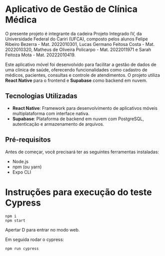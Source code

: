 # Aplicativo de Gestão de Clínica Médica

O presente projeto é integrante da cadeira Projeto Integrado IV, da Universidade Federal do Cariri (UFCA), composto pelos alunos Felipe Ribeiro Bezerra - Mat. 2022010301, Lucas Germano Feitosa Costa - Mat. 2022010320, Matheus de Oliveira Policarpo - Mat. 2022011971 e Sarah Feitoza Mota - Mat. 20222010419.

Este aplicativo móvel foi desenvolvido para facilitar a gestão de dados de uma clínica de saúde, oferecendo funcionalidades como cadastro de médicos, pacientes, consultas e controle de atendimentos. O projeto utiliza **React Native** para o frontend e **Supabase** como backend em nuvem.

## Tecnologias Utilizadas

- **React Native**: Framework para desenvolvimento de aplicativos móveis multiplataforma com interface nativa.
- **Supabase**: Plataforma de backend em nuvem com PostgreSQL, autenticação e armazenamento de arquivos.

## Pré-requisitos

Antes de começar, você precisará ter as seguintes ferramentas instaladas:

- Node.js
- npm (ou yarn)
- Expo CLI


# Instruções para execução do teste Cypress

```
npm i
npm start
```

Apertar D para entrar no modo web.


Em seguida rodar o cypress:


```
npm run cypress
```
